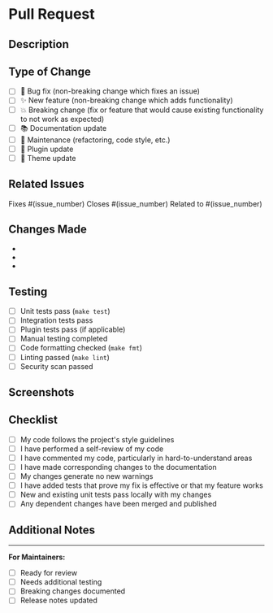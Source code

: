 # Pull Request

## Description
<!-- Provide a brief description of the changes in this PR -->

## Type of Change
<!-- Mark the appropriate option with an "x" -->
- [ ] 🐛 Bug fix (non-breaking change which fixes an issue)
- [ ] ✨ New feature (non-breaking change which adds functionality)
- [ ] 💥 Breaking change (fix or feature that would cause existing functionality to not work as expected)
- [ ] 📚 Documentation update
- [ ] 🔧 Maintenance (refactoring, code style, etc.)
- [ ] 🔌 Plugin update
- [ ] 🎨 Theme update

## Related Issues
<!-- Link to any related issues -->
Fixes #(issue_number)
Closes #(issue_number)
Related to #(issue_number)

## Changes Made
<!-- List the main changes made in this PR -->
- 
- 
- 

## Testing
<!-- Describe the tests you ran to verify your changes -->
- [ ] Unit tests pass (`make test`)
- [ ] Integration tests pass
- [ ] Plugin tests pass (if applicable)
- [ ] Manual testing completed
- [ ] Code formatting checked (`make fmt`)
- [ ] Linting passed (`make lint`)
- [ ] Security scan passed

## Screenshots
<!-- If applicable, add screenshots to help explain your changes -->

## Checklist
<!-- Mark completed items with an "x" -->
- [ ] My code follows the project's style guidelines
- [ ] I have performed a self-review of my code
- [ ] I have commented my code, particularly in hard-to-understand areas
- [ ] I have made corresponding changes to the documentation
- [ ] My changes generate no new warnings
- [ ] I have added tests that prove my fix is effective or that my feature works
- [ ] New and existing unit tests pass locally with my changes
- [ ] Any dependent changes have been merged and published

## Additional Notes
<!-- Add any additional notes or context about the PR -->

---

**For Maintainers:**
- [ ] Ready for review
- [ ] Needs additional testing
- [ ] Breaking changes documented
- [ ] Release notes updated